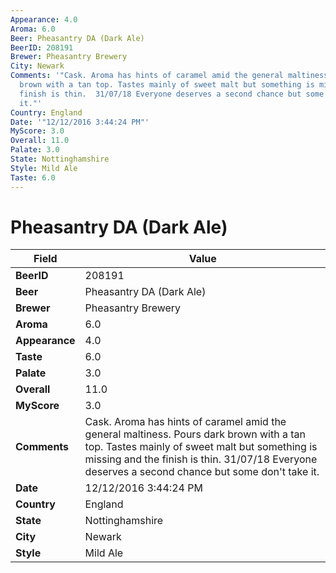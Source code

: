```yaml
---
Appearance: 4.0
Aroma: 6.0
Beer: Pheasantry DA (Dark Ale)
BeerID: 208191
Brewer: Pheasantry Brewery
City: Newark
Comments: '"Cask. Aroma has hints of caramel amid the general maltiness. Pours dark
  brown with a tan top. Tastes mainly of sweet malt but something is missing and the
  finish is thin.  31/07/18 Everyone deserves a second chance but some don&#39;t take
  it."'
Country: England
Date: '"12/12/2016 3:44:24 PM"'
MyScore: 3.0
Overall: 11.0
Palate: 3.0
State: Nottinghamshire
Style: Mild Ale
Taste: 6.0
---
```


# Pheasantry DA (Dark Ale)

| Field         | Value |
|---------------|-------|
| **BeerID** | 208191 |
| **Beer** | Pheasantry DA (Dark Ale) |
| **Brewer** | Pheasantry Brewery |
| **Aroma** | 6.0 |
| **Appearance** | 4.0 |
| **Taste** | 6.0 |
| **Palate** | 3.0 |
| **Overall** | 11.0 |
| **MyScore** | 3.0 |
| **Comments** | Cask. Aroma has hints of caramel amid the general maltiness. Pours dark brown with a tan top. Tastes mainly of sweet malt but something is missing and the finish is thin.  31/07/18 Everyone deserves a second chance but some don&#39;t take it. |
| **Date** | 12/12/2016 3:44:24 PM |
| **Country** | England |
| **State** | Nottinghamshire |
| **City** | Newark |
| **Style** | Mild Ale |
